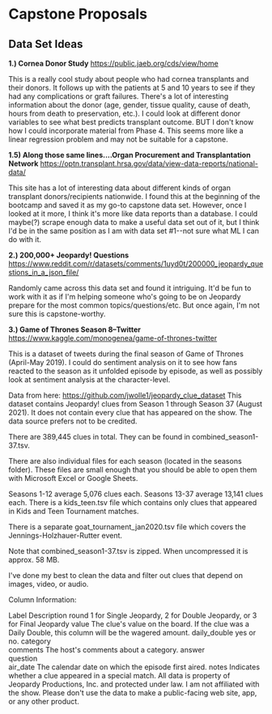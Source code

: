# Capstone Proposals
## Data Set Ideas
**1.) Cornea Donor Study**
https://public.jaeb.org/cds/view/home

This is a really cool study about people who had cornea transplants and their donors. It follows up with the patients at 5 and 10 years to see if they had any complications or graft failures. There's a lot of interesting information about the donor (age, gender, tissue quality, cause of death, hours from death to preservation, etc.). I could look at different donor variables to see what best predicts transplant outcome. BUT I don't know how I could incorporate material from Phase 4. This seems more like a linear regression problem and may not be suitable for a capstone.

**1.5) Along those same lines....Organ Procurement and Transplantation Network** 
https://optn.transplant.hrsa.gov/data/view-data-reports/national-data/

This site has a lot of interesting data about different kinds of organ transplant donors/recipients nationwide. I found this at the beginning of the bootcamp and saved it as my go-to capstone data set. However, once I looked at it more, I think it's more like data reports than a database. I could maybe(?) scrape enough data to make a useful data set out of it, but I think I'd be in the same position as I am with data set #1--not sure what ML I can do with it.

**2.) 200,000+ Jeopardy! Questions** https://www.reddit.com/r/datasets/comments/1uyd0t/200000_jeopardy_questions_in_a_json_file/

Randomly came across this data set and found it intriguing. It'd be fun to work with it as if I'm helping someone who's going to be on Jeopardy prepare for the most common topics/questions/etc. But once again, I'm not sure this is capstone-worthy.

**3.) Game of Thrones Season 8–Twitter** https://www.kaggle.com/monogenea/game-of-thrones-twitter

This is a dataset of tweets during the final season of Game of Thrones (April-May 2019). I could do sentiment analysis on it to see how fans reacted to the season as it unfolded episode by episode, as well as possibly look at sentiment analysis at the character-level.



Data from here: https://github.com/jwolle1/jeopardy_clue_dataset 
This dataset contains Jeopardy! clues from Season 1 through Season 37 (August 2021). It does not contain every clue that has appeared on the show. The data source prefers not to be credited.

There are 389,445 clues in total. They can be found in combined_season1-37.tsv.

There are also individual files for each season (located in the seasons folder). These files are small enough that you should be able to open them with Microsoft Excel or Google Sheets.

Seasons 1-12 average 5,076 clues each.
Seasons 13-37 average 13,141 clues each.
There is a kids_teen.tsv file which contains only clues that appeared in Kids and Teen Tournament matches.

There is a separate goat_tournament_jan2020.tsv file which covers the Jennings-Holzhauer-Rutter event.

Note that combined_season1-37.tsv is zipped. When uncompressed it is approx. 58 MB.

I've done my best to clean the data and filter out clues that depend on images, video, or audio.

Column Information:

Label	Description
round	1 for Single Jeopardy, 2 for Double Jeopardy, or 3 for Final Jeopardy
value	The clue's value on the board. If the clue was a Daily Double, this column will be the wagered amount.
daily_double	yes or no.
category	
comments	The host's comments about a category.
answer	
question	
air_date	The calendar date on which the episode first aired.
notes	Indicates whether a clue appeared in a special match.
All data is property of Jeopardy Productions, Inc. and protected under law. I am not affiliated with the show. Please don't use the data to make a public-facing web site, app, or any other product.
